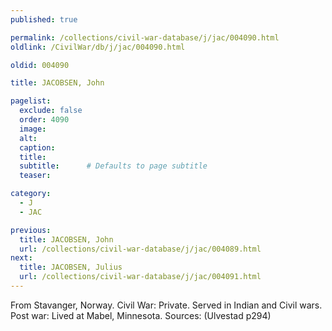 ```yaml
---
published: true

permalink: /collections/civil-war-database/j/jac/004090.html
oldlink: /CivilWar/db/j/jac/004090.html

oldid: 004090

title: JACOBSEN, John

pagelist:
  exclude: false
  order: 4090
  image: 
  alt:
  caption:
  title:
  subtitle:      # Defaults to page subtitle
  teaser:

category: 
  - J 
  - JAC

previous:
  title: JACOBSEN, John
  url: /collections/civil-war-database/j/jac/004089.html  
next:
  title: JACOBSEN, Julius
  url: /collections/civil-war-database/j/jac/004091.html   
---
```

From Stavanger, Norway. Civil War: Private. Served in Indian and Civil wars. Post war: Lived at Mabel, Minnesota. Sources: (Ulvestad p294)
